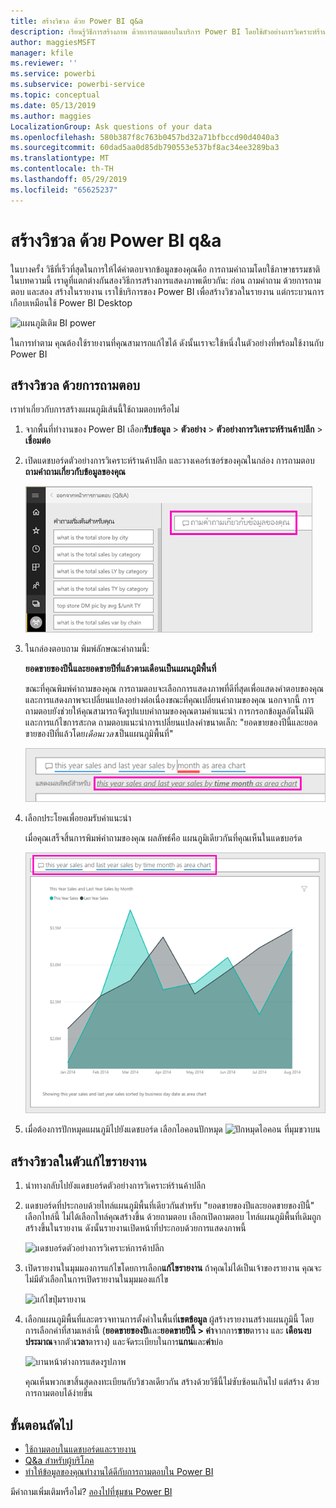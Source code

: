 ```yaml
---
title: สร้างวิชวล ด้วย Power BI q&a
description: เรียนรู้วิธีการสร้างภาพ ด้วยการถามตอบในบริการ Power BI โดยใช้ตัวอย่างการวิเคราะห์ร้านค้าปลีก
author: maggiesMSFT
manager: kfile
ms.reviewer: ''
ms.service: powerbi
ms.subservice: powerbi-service
ms.topic: conceptual
ms.date: 05/13/2019
ms.author: maggies
LocalizationGroup: Ask questions of your data
ms.openlocfilehash: 580b387f8c763b0457bd32a71bfbccd90d4040a3
ms.sourcegitcommit: 60dad5aa0d85db790553e537bf8ac34ee3289ba3
ms.translationtype: MT
ms.contentlocale: th-TH
ms.lasthandoff: 05/29/2019
ms.locfileid: "65625237"
---
```

# <a name="create-a-visual-with-power-bi-qa"></a>สร้างวิชวล ด้วย Power BI q&a

ในบางครั้ง วิธีที่เร็วที่สุดในการให้ได้คำตอบจากข้อมูลของคุณคือ การถามคำถามโดยใช้ภาษาธรรมชาติ  ในบทความนี้ เราดูที่แตกต่างกันสองวิธีการสร้างการแสดงภาพเดียวกัน: ก่อน ถามคำถาม ด้วยการถามตอบ และสอง สร้างในรายงาน เราใช้บริการของ Power BI เพื่อสร้างวิชวลในรายงาน แต่กระบวนการเกือบเหมือนใช้ Power BI Desktop

![แผนภูมิเติม BI power](media/power-bi-visualization-introduction-to-q-and-a/power-bi-qna-create-visual.png)

ในการทำตาม คุณต้องใช้รายงานที่คุณสามารถแก้ไขได้ ดังนั้นเราจะใช้หนึ่งในตัวอย่างที่พร้อมใช้งานกับ Power BI

## <a name="create-a-visual-with-qa"></a>สร้างวิชวล ด้วยการถามตอบ

เราทำเกี่ยวกับการสร้างแผนภูมิเส้นนี้ใช้ถามตอบหรือไม่

1. จากพื้นที่ทำงานของ Power BI เลือก**รับข้อมูล** \> **ตัวอย่าง** \> **ตัวอย่างการวิเคราะห์ร้านค้าปลีก**  >   **เชื่อมต่อ**

1. เปิดแดชบอร์ดตัวอย่างการวิเคราะห์ร้านค้าปลีก และวางเคอร์เซอร์ของคุณในกล่อง การถามตอบ**ถามคำถามเกี่ยวกับข้อมูลของคุณ**

    ![วางเคอร์เซอร์ในกล่องการถามตอบ](media/power-bi-visualization-introduction-to-q-and-a/power-bi-qna-cursor-in-qna-box.png)

2. ในกล่องตอบถาม พิมพ์ลักษณะคำถามนี้:
   
    **ยอดขายของปีนี้และยอดขายปีที่แล้วตามเดือนเป็นแผนภูมิพื้นที่**
   
    ขณะที่คุณพิมพ์คำถามของคุณ การถามตอบจะเลือกการแสดงภาพที่ดีที่สุดเพื่อแสดงคำตอบของคุณ และการแสดงภาพจะเปลี่ยนแปลงอย่างต่อเนื่องขณะที่คุณเปลี่ยนคำถามของคุณ นอกจากนี้ การถามตอบยังช่วยให้คุณสามารถจัดรูปแบบคำถามของคุณตามคำแนะนำ การกรอกข้อมูลอัตโนมัติ และการแก้ไขการสะกด ถามตอบแนะนำการเปลี่ยนแปลงคำขนาดเล็ก: "ยอดขายของปีนี้และยอดขายของปีที่แล้วโดย*เดือนเวลา*เป็นแผนภูมิพื้นที่"  

    ![ถามตอบรับการแก้ไขคำ](media/power-bi-visualization-introduction-to-q-and-a/power-bi-qna-corrected-create-filled-chart.png)

4. เลือกประโยคเพื่อยอมรับคำแนะนำ 
   
   เมื่อคุณเสร็จสิ้นการพิมพ์คำถามของคุณ ผลลัพธ์คือ แผนภูมิเดียวกันที่คุณเห็นในแดชบอร์ด
   
   ![ถามตอบแผนภูมิพื้นที่แถบสี](media/power-bi-visualization-introduction-to-q-and-a/power-bi-qna-create-filled-chart.png)

4. เมื่อต้องการปักหมุดแผนภูมิไปยังแดชบอร์ด เลือกไอคอนปักหมุด ![ปักหมุดไอคอน](media/power-bi-visualization-introduction-to-q-and-a/pinnooutline.png) ที่มุมขวาบน

## <a name="create-a-visual-in-the-report-editor"></a>สร้างวิชวลในตัวแก้ไขรายงาน

1. นำทางกลับไปยังแดชบอร์ดตัวอย่างการวิเคราะห์ร้านค้าปลีก
   
2. แดชบอร์ดที่ประกอบด้วยไทล์แผนภูมิพื้นที่เดียวกันสำหรับ "ยอดขายของปีและยอดขายของปีนี้"  เลือกไทล์นี้ ไม่ได้เลือกไทล์คุณสร้างขึ้น ด้วยถามตอบ เลือกเปิดถามตอบ ไทล์แผนภูมิพื้นที่เดิมถูกสร้างขึ้นในรายงาน ดังนั้นรายงานเปิดหน้าที่ประกอบด้วยการแสดงภาพนี้

    ![แดชบอร์ดตัวอย่างการวิเคราะห์การค้าปลีก](media/power-bi-visualization-introduction-to-q-and-a/power-bi-dashboard.png)

1. เปิดรายงานในมุมมองการแก้ไขโดยการเลือก**แก้ไขรายงาน**  ถ้าคุณไม่ได้เป็นเจ้าของรายงาน คุณจะไม่มีตัวเลือกในการเปิดรายงานในมุมมองแก้ไข
   
    ![แก้ไขปุ่มรายงาน](media/power-bi-visualization-introduction-to-q-and-a/power-bi-edit-report.png)
4. เลือกแผนภูมิพื้นที่และตรวจทานการตั้งค่าในพื้นที่**เขตข้อมูล**  ผู้สร้างรายงานสร้างแผนภูมินี้ โดยการเลือกค่าที่สามเหล่านี้ (**ยอดขายของปี**และ**ยอดขายปีนี้ > ค่า**จากการ**ขาย**ตาราง และ **เดือนงบประมาณ**จากตัว**เวลา**ตาราง) และจัดระเบียบในการ**แกน**และ**ค่า**บ่อ
   
    ![บานหน้าต่างการแสดงรูปภาพ](media/power-bi-visualization-introduction-to-q-and-a/gnatutorial_3-new.png)

    คุณเห็นพวกเขาสิ้นสุดลงทะเบียนกับวิชวลเดียวกัน สร้างด้วยวิธีนี้ไม่ซับซ้อนเกินไป แต่สร้าง ด้วยการถามตอบได้ง่ายขึ้น

## <a name="next-steps"></a>ขั้นตอนถัดไป

- [ใช้ถามตอบในแดชบอร์ดและรายงาน](power-bi-tutorial-q-and-a.md)  
- [Q&a สำหรับผู้บริโภค](consumer/end-user-q-and-a.md)
- [ทำให้ข้อมูลของคุณทำงานได้ดีกับการถามตอบใน Power BI](service-prepare-data-for-q-and-a.md)

มีคำถามเพิ่มเติมหรือไม่? [ลองไปที่ชุมชน Power BI](http://community.powerbi.com/)

